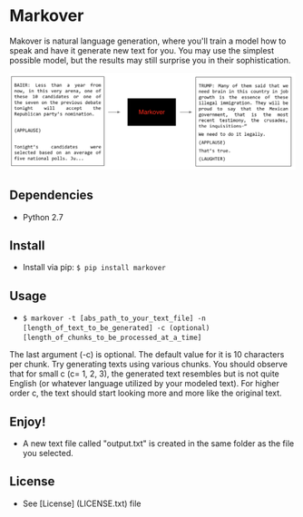 # Markover

Makover is natural language generation, where you'll train a model how to speak and have it generate new text for you. You may use the simplest possible model, but the results may still surprise you in their sophistication.   

![Sample Image](example.png)

## Dependencies
- Python 2.7

## Install
- Install via pip: `$ pip install markover`

## Usage
- `$ markover -t [abs_path_to_your_text_file] -n [length_of_text_to_be_generated] -c (optional)[length_of_chunks_to_be_processed_at_a_time]`


The last argument (-c) is optional. The default value for it is 10 characters per chunk. Try generating texts using various chunks. You should observe that for small c (c= 1, 2, 3), the generated text resembles but is not quite English (or whatever language utilized by your modeled text). For higher order c, the text should start looking more and more like the original text. 

## Enjoy!
- A new text file called "output.txt" is created in the same folder as the file you selected.

## License
- See [License] (LICENSE.txt) file
 